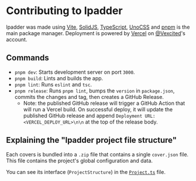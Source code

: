 # Contributing to lpadder

lpadder was made using [Vite](https://vitejs.dev), [SolidJS](https://solidjs.com), [TypeScript](https://www.typescriptlang.org), [UnoCSS](https://unocss.dev) and [pnpm](https://pnpm.io/) is the main package manager. Deployment is powered by [Vercel](https://vercel.com) on [@Vexcited](https://github.com/Vexcited)'s account.

## Commands

- `pnpm dev`: Starts development server on port `3000`.
- `pnpm build`: Lints and builds the app.
- `pnpm lint`: Runs `eslint` and `tsc`.
- `pnpm release`: Runs `pnpm lint`, bumps the `version` in `package.json`, commits the changes and tag, then creates a GitHub Release.
  - Note: the published GitHub release will trigger a GitHub Action that will run a Vercel build. On successful deploy, it will update the published GitHub release and append `Deployment URL: <VERCEL_DEPLOY_URL>\n\n` at the top of the release body.

## Explaining the "lpadder project file structure"

Each covers is bundled into a `.zip` file that contains a single `cover.json` file.
This file contains the project's global configuration and data.

You can see its interface (`ProjectStructure`) in the [`Project.ts`](./src/types/Project.ts) file.
